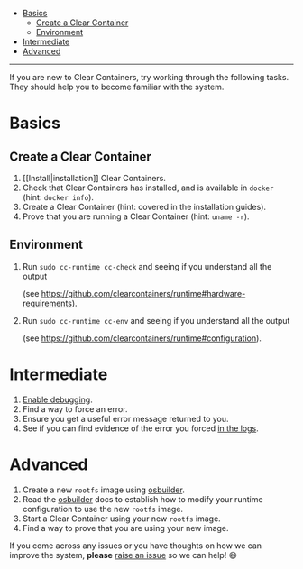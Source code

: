 * [Basics](#basics)
  * [Create a Clear Container](#create-a-clear-container)
  * [Environment](#environment)
* [Intermediate](#intermediate)
* [Advanced](#advanced)
___

If you are new to Clear Containers, try working through the following tasks. They should help you to become familiar with the system.

# Basics

## Create a Clear Container

1. [[Install|installation]] Clear Containers.
1. Check that Clear Containers has installed, and is available in `docker` (hint: `docker info`).
1. Create a Clear Container (hint: covered in the installation guides).
1. Prove that you are running a Clear Container (hint: `uname -r`).

## Environment

1. Run `sudo cc-runtime cc-check` and seeing if you understand all the output

   (see https://github.com/clearcontainers/runtime#hardware-requirements).

1. Run `sudo cc-runtime cc-env` and seeing if you understand all the output

   (see https://github.com/clearcontainers/runtime#configuration).

# Intermediate

1. [Enable debugging](https://github.com/clearcontainers/runtime#debugging).
1. Find a way to force an error.
1. Ensure you get a useful error message returned to you.
1. See if you can find evidence of the error you forced [in the logs](https://github.com/clearcontainers/runtime#logging).

# Advanced

1. Create a new `rootfs` image using [osbuilder](https://github.com/clearcontainers/osbuilder).
1. Read the [osbuilder](https://github.com/clearcontainers/osbuilder) docs to establish how to modify your runtime configuration to use the new `rootfs` image.
1. Start a Clear Container using your new `rootfs` image.
1. Find a way to prove that you are using your new image.

If you come across any issues or you have thoughts on how we can improve the system, **please** [raise an issue](https://github.com/clearcontainers/runtime/issues/new) so we can help! :smile:
